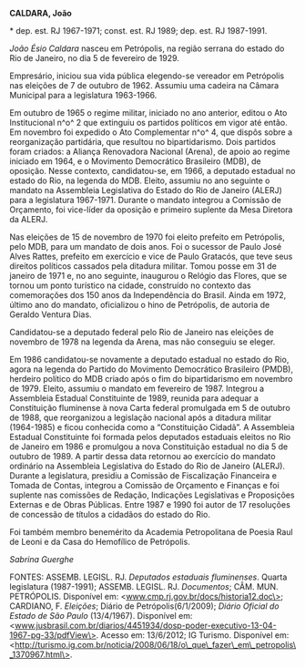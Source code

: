 **CALDARA, João**

\* dep. est. RJ 1967-1971; const. est. RJ 1989; dep. est. RJ 1987-1991.

*João Ésio Caldara* nasceu em Petrópolis, na região serrana do estado do
Rio de Janeiro, no dia 5 de fevereiro de 1929.

Empresário, iniciou sua vida pública elegendo-se vereador em Petrópolis
nas eleições de 7 de outubro de 1962. Assumiu uma cadeira na Câmara
Municipal para a legislatura 1963-1966.

Em outubro de 1965 o regime militar, iniciado no ano anterior, editou o
Ato Institucional n^o^ 2 que extinguiu os partidos políticos em vigor
até então. Em novembro foi expedido o Ato Complementar n^o^ 4, que
dispôs sobre a reorganização partidária, que resultou no bipartidarismo.
Dois partidos foram criados: a Aliança Renovadora Nacional (Arena), de
apoio ao regime iniciado em 1964, e o Movimento Democrático Brasileiro
(MDB), de oposição. Nesse contexto, candidatou-se, em 1966, a deputado
estadual no estado do Rio, na legenda do MDB. Eleito, assumiu no ano
seguinte o mandato na Assembleia Legislativa do Estado do Rio de Janeiro
(ALERJ) para a legislatura 1967-1971. Durante o mandato integrou a
Comissão de Orçamento, foi vice-líder da oposição e primeiro suplente da
Mesa Diretora da ALERJ.

Nas eleições de 15 de novembro de 1970 foi eleito prefeito em
Petrópolis, pelo MDB, para um mandato de dois anos. Foi o sucessor de
Paulo José Alves Rattes, prefeito em exercício e vice de Paulo Gratacós,
que teve seus direitos políticos cassados pela ditadura militar. Tomou
posse em 31 de janeiro de 1971 e, no ano seguinte, inaugurou o Relógio
das Flores, que se tornou um ponto turístico na cidade, construído no
contexto das comemorações dos 150 anos da Independência do Brasil. Ainda
em 1972, último ano do mandato, oficializou o hino de Petrópolis, de
autoria de Geraldo Ventura Dias.

Candidatou-se a deputado federal pelo Rio de Janeiro nas eleições de
novembro de 1978 na legenda da Arena, mas não conseguiu se eleger.

Em 1986 candidatou-se novamente a deputado estadual no estado do Rio,
agora na legenda do Partido do Movimento Democrático Brasileiro (PMDB),
herdeiro político do MDB criado após o fim do bipartidarismo em novembro
de 1979. Eleito, assumiu o mandato em fevereiro de 1987. Integrou a
Assembleia Estadual Constituinte de 1989, reunida para adequar a
Constituição fluminense à nova Carta federal promulgada em 5 de outubro
de 1988, que reorganizou a legislação nacional após a ditadura militar
(1964-1985) e ficou conhecida como a “Constituição Cidadã”. A Assembleia
Estadual Constituinte foi formada pelos deputados estaduais eleitos no
Rio de Janeiro em 1986 e promulgou a nova Constituição estadual no dia 5
de outubro de 1989. A partir dessa data retornou ao exercício do mandato
ordinário na Assembleia Legislativa do Estado do Rio de Janeiro (ALERJ).
Durante a legislatura, presidiu a Comissão de Fiscalização Financeira e
Tomada de Contas, integrou a Comissão de Orçamento e Finanças e foi
suplente nas comissões de Redação, Indicações Legislativas e Proposições
Externas e de Obras Públicas. Entre 1987 e 1990 foi autor de 17
resoluções de concessão de títulos a cidadãos do estado do Rio.

Foi também membro benemérito da Academia Petropolitana de Poesia Raul de
Leoni e da Casa do Hemofílico de Petrópolis.

*Sabrina Guerghe*

FONTES: ASSEMB. LEGISL. RJ. *Deputados estaduais fluminenses*. Quarta
legislatura (1987-1991); ASSEMB. LEGISL. RJ. *Documentos*; CÂM. MUN.
PETRÓPOLIS. Disponível em: \<www.cmp.rj.gov.br/docs/historia12.doc\>;
CARDIANO, F. *Eleições*; Diário de Petrópolis(6/1/2009); *Diário Oficial
do Estado de São Paulo* (13/4/1967). Disponível em:
\<www.jusbrasil.com.br/diarios/4451934/dosp-poder-executivo-13-04-1967-pg-33/pdfView\>.
Acesso em: 13/6/2012; IG Turismo. Disponível em:
\<http://turismo.ig.com.br/noticia/2008/06/18/o\_que\_fazer\_em\_petropolis\_1370967.html\>.
